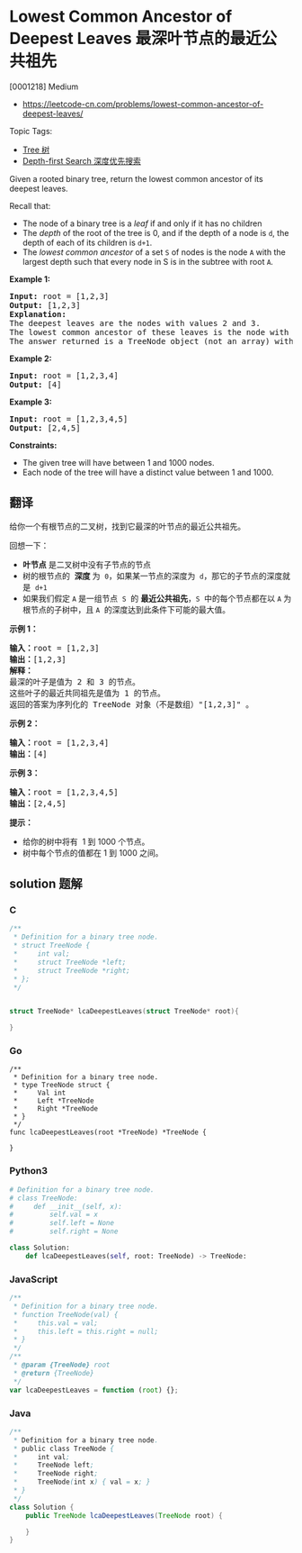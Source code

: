 # Lowest Common Ancestor of Deepest Leaves 最深叶节点的最近公共祖先

[0001218] Medium

- https://leetcode-cn.com/problems/lowest-common-ancestor-of-deepest-leaves/

Topic Tags:

- [Tree 树](https://leetcode-cn.com/tag/tree/)
- [Depth-first Search 深度优先搜索](https://leetcode-cn.com/tag/depth-first-search/)

Given a rooted binary tree, return the lowest common ancestor of its deepest leaves.

Recall that:

- The node of a binary tree is a _leaf_ if and only if it has no children
- The _depth_ of the root of the tree is 0, and if the depth of a node is `d`, the depth of each of its children is `d+1`.
- The _lowest common ancestor_ of a set `S` of nodes is the node `A` with the largest depth such that every node in S is in the subtree with root `A`.

**Example 1:**

<pre><strong>Input:</strong> root = [1,2,3]
<strong>Output:</strong> [1,2,3]
<strong>Explanation:</strong> 
The deepest leaves are the nodes with values 2 and 3.
The lowest common ancestor of these leaves is the node with value 1.
The answer returned is a TreeNode object (not an array) with serialization "[1,2,3]".
</pre>

**Example 2:**

<pre><strong>Input:</strong> root = [1,2,3,4]
<strong>Output:</strong> [4]
</pre>

**Example 3:**

<pre><strong>Input:</strong> root = [1,2,3,4,5]
<strong>Output:</strong> [2,4,5]
</pre>

**Constraints:**

- The given tree will have between 1 and 1000 nodes.
- Each node of the tree will have a distinct value between 1 and 1000.

## 翻译

给你一个有根节点的二叉树，找到它最深的叶节点的最近公共祖先。

回想一下：

- **叶节点** 是二叉树中没有子节点的节点
- 树的根节点的  **深度** 为  `0`，如果某一节点的深度为  `d`，那它的子节点的深度就是  `d+1`
- 如果我们假定 `A` 是一组节点  `S`  的 **最近公共祖先**，`S`  中的每个节点都在以 `A` 为根节点的子树中，且 `A`  的深度达到此条件下可能的最大值。

**示例 1：**

<pre><strong>输入：</strong>root = [1,2,3]
<strong>输出：</strong>[1,2,3]
<strong>解释：</strong> 
最深的叶子是值为 2 和 3 的节点。
这些叶子的最近共同祖先是值为 1 的节点。
返回的答案为序列化的 TreeNode 对象（不是数组）"[1,2,3]" 。</pre>

**示例 2：**

<pre><strong>输入：</strong>root = [1,2,3,4]
<strong>输出：</strong>[4]
</pre>

**示例 3：**

<pre><strong>输入：</strong>root = [1,2,3,4,5]
<strong>输出：</strong>[2,4,5]
</pre>

**提示：**

- 给你的树中将有  1 到 1000 个节点。
- 树中每个节点的值都在 1 到 1000 之间。

## solution 题解

### C

```c
/**
 * Definition for a binary tree node.
 * struct TreeNode {
 *     int val;
 *     struct TreeNode *left;
 *     struct TreeNode *right;
 * };
 */


struct TreeNode* lcaDeepestLeaves(struct TreeNode* root){

}


```

### Go

```golang
/**
 * Definition for a binary tree node.
 * type TreeNode struct {
 *     Val int
 *     Left *TreeNode
 *     Right *TreeNode
 * }
 */
func lcaDeepestLeaves(root *TreeNode) *TreeNode {

}
```

### Python3

```python
# Definition for a binary tree node.
# class TreeNode:
#     def __init__(self, x):
#         self.val = x
#         self.left = None
#         self.right = None

class Solution:
    def lcaDeepestLeaves(self, root: TreeNode) -> TreeNode:

```

### JavaScript

```javascript
/**
 * Definition for a binary tree node.
 * function TreeNode(val) {
 *     this.val = val;
 *     this.left = this.right = null;
 * }
 */
/**
 * @param {TreeNode} root
 * @return {TreeNode}
 */
var lcaDeepestLeaves = function (root) {};
```

### Java

```java
/**
 * Definition for a binary tree node.
 * public class TreeNode {
 *     int val;
 *     TreeNode left;
 *     TreeNode right;
 *     TreeNode(int x) { val = x; }
 * }
 */
class Solution {
    public TreeNode lcaDeepestLeaves(TreeNode root) {

    }
}
```
